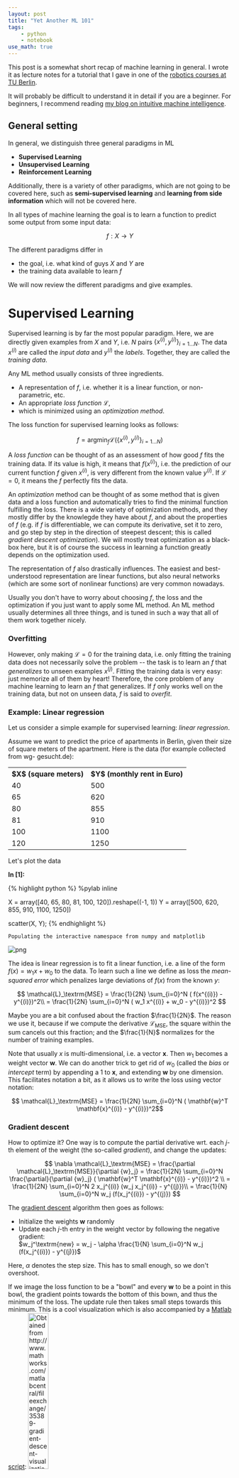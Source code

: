 ```yaml
---
layout: post
title: "Yet Another ML 101"
tags:
    - python
    - notebook
use_math: true
---
```

This post is a somewhat short recap of machine learning in general. I wrote it
as lecture notes for a tutorial that I gave in one of the [robotics courses at
TU Berlin](http://www.robotics.tu-berlin.de).

It will probably be difficult to understand it in detail if you are a beginner.
For beginners, I recommend reading [my blog on intuitive machine
intelligence](http://www.intuitivemi.de).

## General setting

In general, we distinguish three general paradigms in ML

- **Supervised Learning**
- **Unsupervised Learning**
- **Reinforcement Learning**

Additionally, there is a variety of other paradigms, which are not going to be
covered here, such as **semi-supervised learning** and **learning from side
information** which will not be covered here.

In all types of machine learning the goal is to learn a function to predict some
output from some input data:

$$f: X \rightarrow Y$$

The different paradigms differ in
- the goal, i.e. what kind of guys $X$ and $Y$ are
- the training data available to learn $f$

We will now review the different paradigms and give examples.

# Supervised Learning

Supervised learning is by far the most popular paradigm. Here, we are directly
given examples from $X$ and $Y$, i.e. $N$ pairs $\{ x^{(i)}, y^{(i)}
\}_{i=1\ldots N }$. The data $x^{(i)}$ are called the *input data* and $y^{(i)}$
the *labels*.
Together, they are called the *training data*.

Any ML method usually consists of three ingredients.
- A representation of $f$, i.e. whether it is a linear function, or non-
parametric, etc.
- An appropriate *loss function* $\mathcal{L}$,
- which is minimized using an *optimization method*.

The loss function for supervised learning looks as follows:

$$f = \textrm{argmin}_{f} \mathcal{L} ( \{ x^{(i)}, y^{(i)} \}_{i=1\ldots N })$$

A *loss function* can be thought of as an assessment of how good $f$ fits the
training data. If its value is high, it means that $f(x^{(i)})$, i.e. the
prediction of our current function $f$ given $x^{(i)}$, is very different from
the known value $y^{(i)}$. If $\mathcal{L} = 0$, it means the $f$ perfectly fits
the data.

An *optimization* method can be thought of as some method that is given data and
a loss function and automatically tries to find the minimal function fulfilling
the loss. There is a wide variety of optimization methods, and they mostly
differ by the knowlegde they have about $f$, and about the properties of $f$
(e.g. if $f$ is differentiable, we can compute its derivative, set it to zero,
and go step by step in the direction of steepest descent; this is called
*gradient descent optimization*). We will mostly treat optimization as a black-
box here, but it is of course the success in learning a function greatly depends
on the optimization used.

The representation of $f$ also drastically influences. The easiest and best-
understood representation are linear functions, but also neural networks (which
are some sort of nonlinear functions) are very common nowadays.

Usually you don't have to worry about choosing $f$, the loss and the
optimization if you just want to apply some ML method. An ML method usually
determines all three things, and is tuned in such a way that all of them work
together nicely.


### Overfitting

However, only making $\mathcal{L}=0$ for the training data, i.e. only fitting
the training data does not necessarily solve the problem -- the task is to learn
an $f$ that *generalizes* to unseen examples $x^{(j)}$. Fitting the training
data is very easy: just memorize all of them by heart! Therefore, the core
problem of any machine learning to learn an $f$ that generalizes. If $f$ only
works well on the training data, but not on unseen data, $f$ is said to
*overfit*.

### Example: Linear regression

Let us consider a simple example for supervised learning: *linear regression*.

Assume we want to predict the price of apartments in Berlin, given their size of
square meters of the apartment. Here is the data (for example collected from wg-
gesucht.de):

<table style="border 1px solid black;">
<tr>
<th> $X$ (square meters) </th>
<th> $Y$ (monthly rent in Euro)</th>
</tr>
<tr>
<td>40</td><td>500</td>
</tr>
<tr>
<td>65</td><td>620</td>
</tr>
<tr>
<td>80</td><td>855</td>
</tr>
<tr>
<td>81</td><td>910</td>
</tr>
<tr>
<td>100</td><td>1100</td>
</tr>
<tr>
<td>120</td><td>1250</td>
</tr>
</table>

Let's plot the data

**In [1]:**

{% highlight python %}
%pylab inline

X = array([40, 65, 80, 81, 100, 120]).reshape((-1, 1))
Y = array([500, 620, 855, 910, 1100, 1250])

scatter(X, Y);
{% endhighlight %}

    Populating the interactive namespace from numpy and matplotlib



![png]({{site.url}}/notebooks/yet-another-ml-101_files/yet-another-ml-101_2_1.png)


The idea is linear regression is to fit a linear function, i.e. a line of the
form $f(x) = w_1 x + w_0$ to the data. To learn such a line we define as loss
the *mean-squared error* which penalizes large deviations of $f(x)$ from the
known $y$:

$$ \mathcal{L}_\textrm{MSE}
= \frac{1}{2N}  \sum_{i=0}^N ( f(x^{(i)}) - y^{(i)})^2\\
= \frac{1}{2N} \sum_{i=0}^N ( w_1 x^{(i)} + w_0 - y^{(i)})^2
$$

Maybe you are a bit confused about the fraction $\frac{1}{2N}$. The reason we
use it, because if we compute the derivative $\mathcal{L}_\textrm{MSE}$, the
square within the sum cancels out this fraction; and the $\frac{1}{N}$
normalizes for the number of training examples.

Note that usually $x$ is multi-dimensional, i.e. a vector $\mathbf{x}$. Then
$w_1$ becomes a weight vector $\mathbf{w}$.
We can do another trick to get rid of $w_0$ (called the *bias* or *intercept*
term) by appending a $1$ to $\mathbf{x}$, and extending $\mathbf{w}$ by one
dimension. This facilitates notation a bit, as it allows us to write the loss
using vector notation:

$$ \mathcal{L}_\textrm{MSE} = \frac{1}{2N} \sum_{i=0}^N ( \mathbf{w}^T
\mathbf{x}^{(i)} - y^{(i)})^2$$

### Gradient descent

How to optimize it? One way is to compute the partial derivative wrt. each
$j$-th element of the weight (the so-called *gradient*), and change the updates:

$$
\nabla \mathcal{L}_\textrm{MSE} =
\frac{\partial \mathcal{L}_\textrm{MSE}}{\partial {w}_j}
= \frac{1}{2N} \sum_{i=0}^N \frac{\partial}{\partial {w}_j}
( \mathbf{w}^T \mathbf{x}^{(i)} - y^{(i)})^2 \\
= \frac{1}{2N} \sum_{i=0}^N 2 x_j^{(i)}  (w_j x_j^{(i)} - y^{(j)})\\
= \frac{1}{N} \sum_{i=0}^N w_j (f(x_j^{(i)}) - y^{(j)})
$$

The [gradient descent](https://en.wikipedia.org/wiki/Gradient_descent) algorithm
then goes as follows:

- Initialize the weights $\mathbf{w}$ randomly
- Update each $j$-th entry in the weight vector by following the negative
gradient:<br/>$w_j^\textrm{new} = w_j - \alpha \frac{1}{N} \sum_{i=0}^N w_j
(f(x_j^{(i)}) - y^{(j)})$

Here, $\alpha$ denotes the step size. This has to small enough, so we don't
overshoot.

If we image the loss function to be a "bowl" and every $\mathbf{w}$ to be a
point in this bowl, the gradient points towards the bottom of this bown, and
thus the minimum of the loss. The update rule then takes small steps towards
this minimum.
This is a cool visualization which is also accompanied by a [Matlab
script](http://www.mathworks.com/matlabcentral/fileexchange/35389-gradient-descent-visualization):
<img src="http://www.mathworks.com/matlabcentral/mlc-downloads/downloads/submissions/35389/versions/1/screenshot.png"
style="width:30%" alt="Obtained from
http://www.mathworks.com/matlabcentral/fileexchange/35389-gradient-descent-visualization" />

Gradient descent is a very important technique, very popular especially for
training neural networks (see below).

### Ordinary least squares

In the linear regression case, however, there is a more direct solution. If we
consider $\mathbf{w}$ to be a matrix rather then a vector, we can write the loss
in the following way:

$$ \mathcal{L}_\textrm{MSE} = \mathbf{X}\mathbf{w} - \mathbf{y}$$

where $\mathbf{X}$ contains in each $i$-th *row* on training example
$\mathbf{x}^{(i)}$, and $\mathbf{y}$ in each $i$-th row a
label  $y^{(i)}$.

Now we can set it 0, bring $\mathbf{y}$ to the right-hand side and solve for
$\mathbf{w}$. To that we need to invert $\mathbf{X}$ -- which is usually not
possible because it is not square in the general case. But we can apply a trick:
using the pseudo-inverse:

$$\mathbf{X}\mathbf{w} = \mathbf{y}\\
\mathbf{X}^T\mathbf{X}\mathbf{w} = \mathbf{X}^T\mathbf{y}\\
\mathbf{w} = (\mathbf{X}^T\mathbf{X})^-1 \mathbf{X}^T\mathbf{y}\\
$$

where $(\mathbf{X}^T\mathbf{X})^-1 \mathbf{X}^T$ is also known as the *pseudo-
inverse*.

### Computational example

Let's now implement this in python.



**In [7]:**

{% highlight python %}
# transpose training data and append 1
Xhat = np.hstack([X, np.ones((X.shape[0],1.))])
w = np.linalg.inv(Xhat.T.dot(Xhat)).dot(Xhat.T).dot(Y)
w
{% endhighlight %}

    array([ 10.04581152,  58.78926702])

**In [3]:**

{% highlight python %}
scatter(X, Y)
plot(X, Xhat.dot(w));
{% endhighlight %}


![png]({{site.url}}/notebooks/yet-another-ml-101_files/yet-another-ml-101_5_0.png)


Luckily, there are libraries that do all that for us. One of the most popular ML
libraries in python is *scikit learn*.
We can easily verify that it computes the same function:

(we see that sklearn automatically adds a bias, stored in the variable
"intercept_")

**In [4]:**

{% highlight python %}
from sklearn.linear_model import LinearRegression
lr = LinearRegression()
lr.fit(X, Y)

X_rng = np.linspace(40, 120, 100).reshape((-1,1))

scatter(X, Y)
plot(X_rng, lr.predict(X_rng));
lr.coef_, lr.intercept_
{% endhighlight %}

    (array([ 10.04581152]), 58.789267015706969)

![png]({{site.url}}/notebooks/yet-another-ml-101_files/yet-another-ml-101_7_1.png)


The blue line is now our prediction. And you see that it fits the data Ok, but
not perfectly. Still, it looks like a reasonable guess. Most importantly, it
also makes a prediction for inputs $x$ for which we did not have any training
data.

## Overfitting

What if we don't want to fit a line, but some more complex model, e.g. a
polynomial? This is easily down by *augmenting our input* (also called *feature
expansion*) by different powers of the input:

$f(\tilde{\mathbf{x}}) = [\mathbf{x}, \mathbf{x}^2, \mathbf{x}^3, ... ]$

Let's try that out:

**In [5]:**

{% highlight python %}
def polynomial_feature_expansion(X):
    return np.hstack([X, X**2, X**3, X**4, X**5,])

X_rng = np.linspace(20, 140, 100).reshape((-1,1))

lr = LinearRegression()
lr.fit(polynomial_feature_expansion(X), Y)

scatter(X, Y)
plot(X_rng, lr.predict(polynomial_feature_expansion(X_rng)));
ylim(200, 2000)
lr.coef_, lr.intercept_
{% endhighlight %}




    (array([  1.44137296e+04,  -3.94630145e+02,   5.20499616e+00,
             -3.31906931e-02,   8.21304323e-05]), -201202.68818045547)




![png]({{site.url}}/notebooks/yet-another-ml-101_files/yet-another-ml-101_9_1.png)


We see that the training data is fitted almost perfectly; but the function
hallucinates weird values inbetween and before/after the training data! This is
a classical example of overfitting: we used a function that is too "powerful",
as it has many more parameters than the linear model. There are different ways
to remedy this problem:
- Learning from more training data
- Restricting the function to a simpler one (e.g. less parameters)
- Regularization

[Regularization](https://en.wikipedia.org/wiki/Regularization_%28mathematics%29)
is a different way to enforce a simpler function to be learned, while keeping
the number of parameters that are learned the same. Instead, we put additional
into the loss function. A popular regularization is *L2* which puts a norm
penalty on the weights, i.e. $||\mathbf{w}||^2$. The optimizer then has to make
sure not only to fulfill the initial loss, e.g. the mean-squared error, but also
the regularization.

A linear regression with L2 regularization is called *ridge regression*, and is
also implemented in scikit learn:

**In [6]:**

{% highlight python %}
from sklearn.linear_model import Ridge

lr = Ridge(alpha=20.)
lr.fit(polynomial_feature_expansion(X), Y)

scatter(X, Y)
plot(X_rng, lr.predict(polynomial_feature_expansion(X_rng)));
ylim(200, 2000)
lr.coef_, lr.intercept_
{% endhighlight %}




    (array([ -5.20832737e-02,  -2.00807910e+00,   5.28324483e-02,
             -4.75230122e-04,   1.44755456e-06]), 1401.9265644036786)




![png]({{site.url}}/notebooks/yet-another-ml-101_files/yet-another-ml-101_11_1.png)


Here $\alpha$ weights the influence of the regularizer. We see, that the values
inbetween are much smoother, but still for values $>120$ and $<40$ the linear
model reflects our intuition about the real $f$ better.

## Regression vs. Classification

Before we talk about more sophisticated supervised learning method, we should
clarify the terms *regression* and *classification*. The only difference between
these two concepts is whether $y$ is discrete or continuous. In the previous
example we used regression, i.e. we treated the price as a continuous variable.
In classification, we are usually given a discrete, finite set of *classes*, and
we are only interested in predicting the class of a new input. The only thing
that changes because of this is the loss. We won't bother about these loss
functions now, but in case you are interested, common choices are the
[categorical cross-entropy](https://en.wikipedia.org/wiki/Cross_entropy#Cross-
entropy_error_function_and_logistic_regression) loss or the [hinge
loss](https://en.wikipedia.org/wiki/Hinge_loss).

But watch out, the terminology is not always fully consistent: a linear model
with a categorical cross-entropy loss is called *logistic regression* --
although it is actually a *classification*!

## (Deep) Neural Networks

Currently, they are probably the most popular approach in supervised learning.
The idea is to compose the function $f$ of small slightly nonlinear functions
(neurons) and connect them. This small nonlinear functions are called *neurons*,
and together they form a neural network that can be visualized as follows:

<img src="https://upload.wikimedia.org/wikipedia/commons/e/e4/Artificial_neural_network.svg" alt="Artificial neural network
(https://commons.wikimedia.org/wiki/File:Artificial_neural_network.svg)"
style="width: 20%;"/>

The picture (image taken from [wikipedia](https://commons.wikimedia.org/wiki/Fil
e:Artificial_neural_network.svg)) depicts a network with an input layer
($=\mathbf{x}$), an output ($=f(\mathbf{x})$, should be equal to $y$) and a
hidden layer. This hidden layer can learn some representation of $\mathbf{x}$
that is suitable for predicting $y$. For the record, this network structure is
also sometimes called *multi-layer perceptron*.

What does a (non-input and non-output) neuron look like? In fact, a neuron
basically multiplies a linear weight vector with its input (sounds exactly like
linear regression, right?) and then applying some nonlinearity on the output of
this operation. Let's make this formal; a neuron $h_i$ (in the hidden layer),
given input $\mathbf{z}$ (in the network above $\mathbf{z} = \mathbf{x}$),
computes its output as follows:

$$h_i(\mathbf{z}) = \sigma(\mathbf{w}_{h_i}^T\mathbf{z})$$

where $\sigma$ denotes some nonlinear *activation function*, often something
like the *sigmoid*-function:

$$\sigma(t) = \frac{1}{1 + e^{-t}}$$,

<img src="https://upload.wikimedia.org/wikipedia/commons/5/53/Sigmoid-function-2.svg" alt="Signmoid function (https://commons.wikimedia.org/wiki/File
:Sigmoid-function-2.svg)" style="width: 40%;"/>

although the [hyperbolic
tangent](http://mathworld.wolfram.com/HyperbolicTangent.html) and
[rectifiers](https://en.wikipedia.org/wiki/Rectifier_%28neural_networks%29) are
used more commonly.

A hidden layer $f_h$ composed of $H$ neurons then computes its output as
follows:

$$ f_h(\mathbf{z}) = \sigma(\mathbf{W}_{h} \mathbf{z}),$$

where ${\mathbf{W} _ h}$ is a $\mathrm{dim}(\mathbf{z}) \times k$ matrix
composed of the stacked (transposed) weight vectors $\mathbf{w}_{h_i}^T, i=1
\ldots H$, and the activation function $\sigma$ is applied separately to each
output dimension of $\mathbf{W}_H$.

So what are *deep networks*? The idea is to add multiple hidden layers -- the
more hidden layers there are, the "deeper" the network is? Mathematically, it is
just a repeated application of multiplying a linear weight with the output of
the previous layer, then computing the activation, passing it to the next layer,
and so on.

Finally, we have to say how to train them. We can use the same loss functions as
for linear regression (or classification, of course), however, we have adapt our
optimization scheme -- yet the most popular method is gradient descent. However,
if we have multiple layers, we need to apply some tricks. The first trick is
*backpropagation*; it basically says that to train multiple layers, we are going
to train layer by layer separately, and pass the loss backwards through the
network. For this to work, we must apply some additional tricks, e.g. setting
the initial values of all weights appropriately and so on.

In case you want to a more in-depth treatment of deep learning, check out [this
book](http://www.deeplearningbook.org/).

# Unsupervised Learning

Unsupervised differs from supervised learning that we are only given
$\{x^(i)\}_{i=1 \ldots N}$, an no labels. This obviously means that the loss
functions we've seen so far will not work. Instead the loss functions impose
some "statistical" constraints on $y$. A good example is *Principal component
analysis* (PCA): here we want to learn a low-dimensional variant of $x$ --
however, which still contains roughly the same "information" as the original
$x$. The question is how to quantify "information". This very complicated and
highly depends on the task; but PCA defines information as *high variance* (in a
statistical sense). Therefore, the loss for PCA is roughly equivalent to:

$$\tilde{\mathcal{L}}_\textrm{PCA} = -\textrm{Var}(f(\mathbf{x}))$$

I we need some additional constraints to make this problem solvable. I will not
go into details here, but you should understand, that one can formulate learning
objectives without any supervised signal, but just by formulating some desired
properties of the result of $f$ in the loss function.

Note that PCA is somewhat the "regression" variant of unsupervised learning.
There are also methods that map data into discrete representations, e.g. in
clustering. The most popular and yet simplest method is probably
[k-means](https://en.wikipedia.org/wiki/K-means_clustering).

Also note that unsupervised learning has somewhat different applications than
supervised learning. Often it is used for pre-processing the input data, in
order to then feed its output to a supervised learning method. Another important
application is exploratory data analysis, i.e. studying and finding patterns in
your data.

# Reinforcement Learning

In reinforcement learning our $Y$ are *actions* that an agent should take, and
our input *X* is the state. Usually we call the state $\mathbf{s}$, the actions
$\mathbf{a}$, and the function we want to learn is a *policy* $\pi$:

$$ \pi(\mathbf{s}) = \mathbf{a}$$

A crucial difference to supervised learning is that we do not know the correct
actions $\mathbf{a}$. Rather, we only get a *reward signal* $r(\mathbf{s},
\mathbf{a})$ for every action we take (in a certain state).

Obviously, this problem is much harder as learning becomes indirect -- you need
to figure out. There is a wide variety of different techniques, such as *policy
search*, *value-based methods* and *model-based reinforcement learning* to
tackle this problem. We cannot look at all of these techniques in detail here,
but it is important that you at least understand the general setting of
reinforcement learning, and its difference to supervised learning (and
unsupervised learning).


